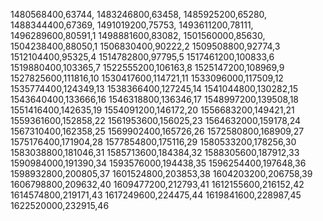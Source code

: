 1480568400,63744,
1483246800,63458,
1485925200,65280,
1488344400,67369,
1491019200,75753,
1493611200,78111,
1496289600,80591,1
1498881600,83082,
1501560000,85630,
1504238400,88050,1
1506830400,90222,2
1509508800,92774,3
1512104400,95325,4
1514782800,97795,5
1517461200,100833,6
1519880400,103365,7
1522555200,106163,8
1525147200,108969,9
1527825600,111816,10
1530417600,114721,11
1533096000,117509,12
1535774400,124349,13
1538366400,127245,14
1541044800,130282,15
1543640400,133666,16
1546318800,136346,17
1548997200,139508,18
1551416400,142635,19
1554091200,146172,20
1556683200,149421,21
1559361600,152858,22
1561953600,156025,23
1564632000,159178,24
1567310400,162358,25
1569902400,165726,26
1572580800,168909,27
1575176400,171904,28
1577854800,175116,29
1580533200,178256,30
1583038800,181046,31
1585713600,184384,32
1588305600,187912,33
1590984000,191390,34
1593576000,194438,35
1596254400,197648,36
1598932800,200805,37
1601524800,203853,38
1604203200,206758,39
1606798800,209632,40
1609477200,212793,41
1612155600,216152,42
1614574800,219171,43
1617249600,224475,44
1619841600,228987,45
1622520000,232915,46
